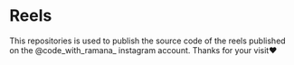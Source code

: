 # Reels
This repositories is used to publish the source code of the reels published on the @code_with_ramana_ instagram account. Thanks for your visit❤
